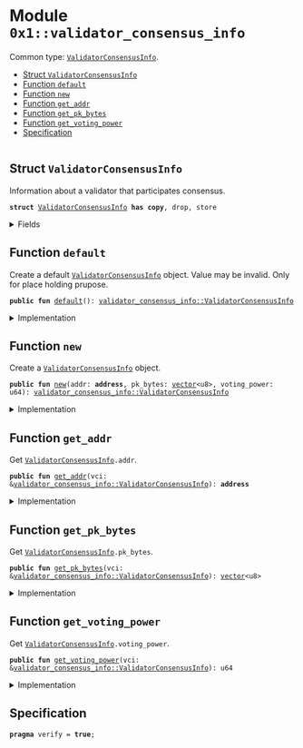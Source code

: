 
<a id="0x1_validator_consensus_info"></a>

# Module `0x1::validator_consensus_info`

Common type: <code><a href="validator_consensus_info.md#0x1_validator_consensus_info_ValidatorConsensusInfo">ValidatorConsensusInfo</a></code>.


-  [Struct `ValidatorConsensusInfo`](#0x1_validator_consensus_info_ValidatorConsensusInfo)
-  [Function `default`](#0x1_validator_consensus_info_default)
-  [Function `new`](#0x1_validator_consensus_info_new)
-  [Function `get_addr`](#0x1_validator_consensus_info_get_addr)
-  [Function `get_pk_bytes`](#0x1_validator_consensus_info_get_pk_bytes)
-  [Function `get_voting_power`](#0x1_validator_consensus_info_get_voting_power)
-  [Specification](#@Specification_0)


<pre><code></code></pre>



<a id="0x1_validator_consensus_info_ValidatorConsensusInfo"></a>

## Struct `ValidatorConsensusInfo`

Information about a validator that participates consensus.


<pre><code><b>struct</b> <a href="validator_consensus_info.md#0x1_validator_consensus_info_ValidatorConsensusInfo">ValidatorConsensusInfo</a> <b>has</b> <b>copy</b>, drop, store
</code></pre>



<details>
<summary>Fields</summary>


<dl>
<dt>
<code>addr: <b>address</b></code>
</dt>
<dd>

</dd>
<dt>
<code>pk_bytes: <a href="../../aptos-stdlib/../move-stdlib/doc/vector.md#0x1_vector">vector</a>&lt;u8&gt;</code>
</dt>
<dd>

</dd>
<dt>
<code>voting_power: u64</code>
</dt>
<dd>

</dd>
</dl>


</details>

<a id="0x1_validator_consensus_info_default"></a>

## Function `default`

Create a default <code><a href="validator_consensus_info.md#0x1_validator_consensus_info_ValidatorConsensusInfo">ValidatorConsensusInfo</a></code> object. Value may be invalid. Only for place holding prupose.


<pre><code><b>public</b> <b>fun</b> <a href="validator_consensus_info.md#0x1_validator_consensus_info_default">default</a>(): <a href="validator_consensus_info.md#0x1_validator_consensus_info_ValidatorConsensusInfo">validator_consensus_info::ValidatorConsensusInfo</a>
</code></pre>



<details>
<summary>Implementation</summary>


<pre><code><b>public</b> <b>fun</b> <a href="validator_consensus_info.md#0x1_validator_consensus_info_default">default</a>(): <a href="validator_consensus_info.md#0x1_validator_consensus_info_ValidatorConsensusInfo">ValidatorConsensusInfo</a> {
    <a href="validator_consensus_info.md#0x1_validator_consensus_info_ValidatorConsensusInfo">ValidatorConsensusInfo</a> {
        addr: @vm,
        pk_bytes: <a href="../../aptos-stdlib/../move-stdlib/doc/vector.md#0x1_vector">vector</a>[],
        voting_power: 0,
    }
}
</code></pre>



</details>

<a id="0x1_validator_consensus_info_new"></a>

## Function `new`

Create a <code><a href="validator_consensus_info.md#0x1_validator_consensus_info_ValidatorConsensusInfo">ValidatorConsensusInfo</a></code> object.


<pre><code><b>public</b> <b>fun</b> <a href="validator_consensus_info.md#0x1_validator_consensus_info_new">new</a>(addr: <b>address</b>, pk_bytes: <a href="../../aptos-stdlib/../move-stdlib/doc/vector.md#0x1_vector">vector</a>&lt;u8&gt;, voting_power: u64): <a href="validator_consensus_info.md#0x1_validator_consensus_info_ValidatorConsensusInfo">validator_consensus_info::ValidatorConsensusInfo</a>
</code></pre>



<details>
<summary>Implementation</summary>


<pre><code><b>public</b> <b>fun</b> <a href="validator_consensus_info.md#0x1_validator_consensus_info_new">new</a>(addr: <b>address</b>, pk_bytes: <a href="../../aptos-stdlib/../move-stdlib/doc/vector.md#0x1_vector">vector</a>&lt;u8&gt;, voting_power: u64): <a href="validator_consensus_info.md#0x1_validator_consensus_info_ValidatorConsensusInfo">ValidatorConsensusInfo</a> {
    <a href="validator_consensus_info.md#0x1_validator_consensus_info_ValidatorConsensusInfo">ValidatorConsensusInfo</a> {
        addr,
        pk_bytes,
        voting_power,
    }
}
</code></pre>



</details>

<a id="0x1_validator_consensus_info_get_addr"></a>

## Function `get_addr`

Get <code><a href="validator_consensus_info.md#0x1_validator_consensus_info_ValidatorConsensusInfo">ValidatorConsensusInfo</a>.addr</code>.


<pre><code><b>public</b> <b>fun</b> <a href="validator_consensus_info.md#0x1_validator_consensus_info_get_addr">get_addr</a>(vci: &<a href="validator_consensus_info.md#0x1_validator_consensus_info_ValidatorConsensusInfo">validator_consensus_info::ValidatorConsensusInfo</a>): <b>address</b>
</code></pre>



<details>
<summary>Implementation</summary>


<pre><code><b>public</b> <b>fun</b> <a href="validator_consensus_info.md#0x1_validator_consensus_info_get_addr">get_addr</a>(vci: &<a href="validator_consensus_info.md#0x1_validator_consensus_info_ValidatorConsensusInfo">ValidatorConsensusInfo</a>): <b>address</b> {
    vci.addr
}
</code></pre>



</details>

<a id="0x1_validator_consensus_info_get_pk_bytes"></a>

## Function `get_pk_bytes`

Get <code><a href="validator_consensus_info.md#0x1_validator_consensus_info_ValidatorConsensusInfo">ValidatorConsensusInfo</a>.pk_bytes</code>.


<pre><code><b>public</b> <b>fun</b> <a href="validator_consensus_info.md#0x1_validator_consensus_info_get_pk_bytes">get_pk_bytes</a>(vci: &<a href="validator_consensus_info.md#0x1_validator_consensus_info_ValidatorConsensusInfo">validator_consensus_info::ValidatorConsensusInfo</a>): <a href="../../aptos-stdlib/../move-stdlib/doc/vector.md#0x1_vector">vector</a>&lt;u8&gt;
</code></pre>



<details>
<summary>Implementation</summary>


<pre><code><b>public</b> <b>fun</b> <a href="validator_consensus_info.md#0x1_validator_consensus_info_get_pk_bytes">get_pk_bytes</a>(vci: &<a href="validator_consensus_info.md#0x1_validator_consensus_info_ValidatorConsensusInfo">ValidatorConsensusInfo</a>): <a href="../../aptos-stdlib/../move-stdlib/doc/vector.md#0x1_vector">vector</a>&lt;u8&gt; {
    vci.pk_bytes
}
</code></pre>



</details>

<a id="0x1_validator_consensus_info_get_voting_power"></a>

## Function `get_voting_power`

Get <code><a href="validator_consensus_info.md#0x1_validator_consensus_info_ValidatorConsensusInfo">ValidatorConsensusInfo</a>.voting_power</code>.


<pre><code><b>public</b> <b>fun</b> <a href="validator_consensus_info.md#0x1_validator_consensus_info_get_voting_power">get_voting_power</a>(vci: &<a href="validator_consensus_info.md#0x1_validator_consensus_info_ValidatorConsensusInfo">validator_consensus_info::ValidatorConsensusInfo</a>): u64
</code></pre>



<details>
<summary>Implementation</summary>


<pre><code><b>public</b> <b>fun</b> <a href="validator_consensus_info.md#0x1_validator_consensus_info_get_voting_power">get_voting_power</a>(vci: &<a href="validator_consensus_info.md#0x1_validator_consensus_info_ValidatorConsensusInfo">ValidatorConsensusInfo</a>): u64 {
    vci.voting_power
}
</code></pre>



</details>

<a id="@Specification_0"></a>

## Specification



<pre><code><b>pragma</b> verify = <b>true</b>;
</code></pre>


[move-book]: https://cedra.dev/move/book/SUMMARY
